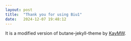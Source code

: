 ```yaml
---
layout: post
title:  "Thank you for using Biu1"
date:   2024-12-07 19:48:12
---
```

It is a modified version of butane-jekyll-theme by [KayMW](https://github.com/RedL0tus).